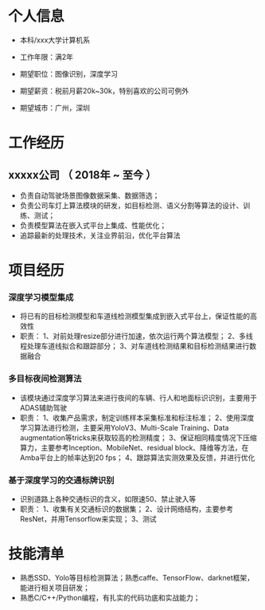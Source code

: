 
# 个人信息

 - 本科/xxx大学计算机系
 - 工作年限：满2年

 - 期望职位：图像识别，深度学习
 - 期望薪资：税前月薪20k~30k，特别喜欢的公司可例外
 - 期望城市：广州，深圳


# 工作经历
## xxxxx公司 （ 2018年 ~ 至今 ）

- 负责自动驾驶场景图像数据采集、数据筛选；
- 负责公司车灯上算法模块的研发，如目标检测、语义分割等算法的设计、训练、测试；
- 负责模型算法在嵌入式平台上集成、性能优化；
- 追踪最新的处理技术，关注业界前沿，优化平台算法

# 项目经历
### 深度学习模型集成

* 将已有的目标检测模型和车道线检测模型集成到嵌入式平台上，保证性能的高效性
* 职责：
  1、对前处理resize部分进行加速，依次运行两个算法模型；
  2、多线程处理车道线拟合和跟踪部分；
  3、对车道线检测结果和目标检测结果进行数据融合

### 多目标夜间检测算法
* 该模块通过深度学习算法来进行夜间的车辆、行人和地面标识识别，主要用于ADAS辅助驾驶
* 职责：
  1、收集产品需求，制定训练样本采集标准和标注标准；
  2、使用深度学习算法进行检测，主要采用YoloV3、Multi-Scale Training、Data augmentation等tricks来获取较高的检测精度；
  3、保证相同精度情况下压缩算力，主要参考Inception、MobileNet、residual block、降维等方法，在Amba平台上的帧率达到20 fps；
  4、跟踪算法实测效果及反馈，并进行优化


### 基于深度学习的交通标牌识别

* 识别道路上各种交通标识的含义，如限速50、禁止驶入等
* 职责：
  1、收集有关交通标识的数据集；
  2、设计网络结构，主要参考ResNet，并用Tensorflow来实现；
  3、测试
  
# 技能清单
- 熟悉SSD、Yolo等目标检测算法；熟悉caffe、TensorFlow、darknet框架，能进行相关项目研发；
- 熟悉C/C++/Python编程，有扎实的代码功底和实战能力；
      
